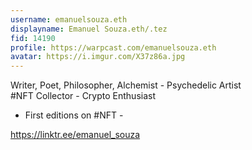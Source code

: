 ```yaml
---
username: emanuelsouza.eth
displayname: Emanuel Souza.eth/.tez
fid: 14190
profile: https://warpcast.com/emanuelsouza.eth
avatar: https://i.imgur.com/X37z86a.jpg
---
```

Writer, Poet, Philosopher, Alchemist - Psychedelic Artist  
#NFT Collector - Crypto Enthusiast   
  
- First editions on #NFT -  
  
https://linktr.ee/emanuel_souza  
